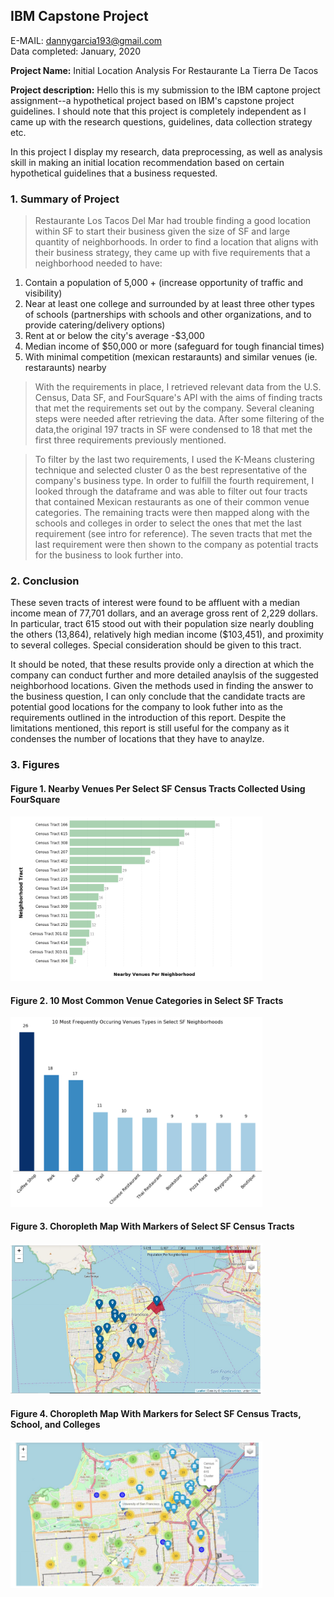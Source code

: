 ## IBM Capstone Project

E-MAIL: dannygarcia193@gmail.com         
Data completed: January, 2020

**Project Name:** Initial Location Analysis For Restaurante La Tierra De Tacos

**Project description:** Hello this is my submission to the IBM captone project assignment--a hypothetical project based on IBM's capstone project guidelines. I should note that this project is completely independent as I came up with the research questions, guidelines, data collection strategy etc. 

In this project I display my research, data preprocessing, as well as analysis skill in making an initial location recommendation based on certain hypothetical guidelines that a business requested. 


### 1. Summary of Project

> Restaurante Los Tacos Del Mar had trouble finding a good location within SF to start their business given the size of SF and large quantity of neighborhoods. In order to find a location that aligns with their business strategy, they came up with five requirements that a neighborhood needed to have: 
1. Contain a population of 5,000 + (increase opportunity of traffic and visibility)
2. Near at least one college and surrounded by at least three other types of schools (partnerships with schools and other organizations, and to provide catering/delivery options)
3. Rent at or below the city's average -$3,000
4. Median income of $50,000 or more (safeguard for tough financial times)
5. With minimal competition (mexican restaraunts) and similar venues (ie. restaraunts) nearby

> With the requirements in place, I retrieved relevant data from the U.S. Census, Data SF, and FourSquare's API with the aims of finding tracts that met the requirements set out by the company. Several cleaning steps were needed after retrieving the data. After some filtering of the data,the original 197 tracts in SF were condensed to 18 that met the first three requirements previously mentioned.

> To filter by the last two requirements, I used the K-Means clustering technique and selected cluster 0 as the best representative of the company's business type. In order to fulfill the fourth requirement, I looked through the dataframe and was able to filter out four tracts that contained Mexican restaurants as one of their common venue categories. The remaining tracts were then mapped along with the schools and colleges in order to select the ones that met the last requirement (see intro for reference). The seven tracts that met the last requirement were then shown to the company as potential tracts for the business to look further into. 


### 2. Conclusion

These seven tracts of interest were found to be affluent with a median income mean of 77,701 dollars, and an average gross rent of 2,229 dollars. In particular, tract 615 stood out with their population size nearly doubling the others (13,864), relatively high median income ($103,451), and proximity to several colleges. Special consideration should be given to this tract.

It should be noted, that these results provide only a direction at which the company can conduct further and more detailed anaylsis of the suggested neighborhood locations. Given the methods used in finding the answer to the business question, I can only conclude that the candidate tracts are potential good locations for the company to look futher into as the requirements outlined in the introduction of this report. Despite the limitations mentioned, this report is still useful for the company as it condenses the number of locations that they have to anaylze.

### 3. Figures

#### Figure 1. Nearby Venues Per Select SF Census Tracts Collected Using FourSquare 
<img src="images/1st_Figure.png?raw=true" width="80%" height="80%"/>

#### Figure 2. 10 Most Common Venue Categories in Select SF Tracts
<img src="images/2nd_Figure.png?raw=true" width="80%" height="80%"/>

#### Figure 3.  Choropleth Map With Markers of Select SF Census Tracts 
<img src="images/Screenshot_85.png?raw=true" width="80%" height="80%"/>

#### Figure 4.  Choropleth Map With Markers for Select SF Census Tracts, School, and Colleges
<img src="images/Screenshot_86.png?raw=true" width="80%" height="80%"/>

